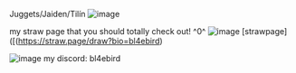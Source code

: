 Juggets/Jaiden/Tilín ![image](https://files.catbox.moe/lqfn5r.gif)

my straw page that you should totally check out! ^0^ ![image](https://files.catbox.moe/oxvqg2.gif) [strawpage]([(https://straw.page/draw?bio=bl4ebird)

![image](https://files.catbox.moe/n20dqk.png) my discord: bl4ebird  
